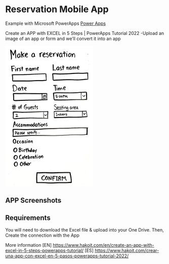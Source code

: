 # Reservation Mobile App

Example with Microsoft PowerApps [Power Apps](https://powerapps.microsoft.com/)

Create an APP with EXCEL in 5 Steps | PowerApps Tutorial 2022
-Upload an image of an app or form and we’ll convert it into an app

![make-reservation-wireframe](images/01-make-reservation-wireframe.png "make-reservation-wireframe")

## APP Screenshots

## Requirements
You will need to download the Excel file & upload into your One Drive.
Then, Create the connection with the App

More information
[EN] https://www.hakoit.com/en/create-an-app-with-excel-in-5-steps-powerapps-tutorial/
[ES] https://www.hakoit.com/crear-una-app-con-excel-en-5-pasos-powerapps-tutorial-2022/
